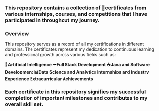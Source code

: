 <h3>This repository contains a collection of 📰certificates from various internships, courses, and competitions that I have participated in throughout my journey.</h3>

### Overview
This repository serves as a record of all my certifications in different domains. The certificates represent my dedication to continuous learning and professional growth across various fields such as:

**🤖Artificial Intelligence**
**✒Full Stack Development**
**☕Java and Software Development**
**📊Data Science and Analytics**
**Internships and Industry Experience**
**Extracurricular Achievements**

### Each certificate in this repository signifies my successful completion of important milestones and contributes to my overall skill set.
